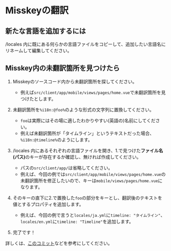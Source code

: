 Misskeyの翻訳
============

新たな言語を追加するには
----------------------
/locales 内に既にある何らかの言語ファイルをコピーして、追加したい言語名にリネームして編集してください。

Misskey内の未翻訳箇所を見つけたら
-------------------------------

1. Misskeyのソースコード内から未翻訳箇所を探してください。
	- 例えば`src/client/app/mobile/views/pages/home.vue`で未翻訳箇所を見つけたとします。

2. 未翻訳箇所を`%i18n:@foo%`のような形式の文字列に置換してください。
	- `foo`は実際にはその場に適したわかりやすい(英語の)名前にしてください。
	- 例えば未翻訳箇所が「タイムライン」というテキストだった場合、`%i18n:@timeline%`のようにします。

3. /locales 内にあるそれぞれの言語ファイルを開き、1.で見つけた<strong>ファイル名(パス)</strong>のキーが存在するか確認し、無ければ作成してください。
	- パスの`src/client/app/`は省略してください。
	- 例えば、今回の例では`src/client/app/mobile/views/pages/home.vue`の未翻訳箇所を修正したいので、キーは`mobile/views/pages/home.vue`になります。

4. そのキーの直下に2.で置換した`foo`の部分をキーとし、翻訳後のテキストを値とするプロパティを追加します。
	- 例えば、今回の例で言うと`locales/ja.yml`に`timeline: "タイムライン"`、`locales/en.yml`に`timeline: "Timeline"`を追加します。

5. 完了です！

詳しくは、[このコミット](https://github.com/syuilo/misskey/commit/10f6d5980fa7692ccb45fbc5f843458b69b7607c)などを参考にしてください。
